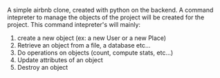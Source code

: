A simple airbnb clone, created with python on the backend. A command intepreter to manage the objects of the project will be created for the project. This command intepreter's will mainly:
1) create a new object (ex: a new User or a new Place)
2) Retrieve an object from a file, a database etc…
3) Do operations on objects (count, compute stats, etc…)
4) Update attributes of an object
5) Destroy an object


